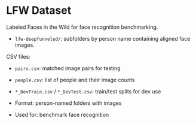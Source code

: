 # LFW Dataset

Labeled Faces in the Wild for face recognition benchmarking.

- `lfw-deepfunneled/`: subfolders by person name containing aligned face images.

CSV files:
- `pairs.csv`: matched image pairs for testing
- `people.csv`: list of people and their image counts
- `*_DevTrain.csv` / `*_DevTest.csv`: train/test splits for dev use


- Format: person-named folders with images
- Used for: benchmark face recognition